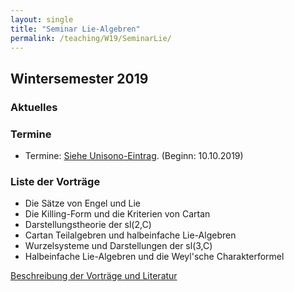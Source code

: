 ```yaml
---
layout: single
title: "Seminar Lie-Algebren"
permalink: /teaching/W19/SeminarLie/
---
```


## Wintersemester 2019

### Aktuelles

### Termine

* Termine: [Siehe Unisono-Eintrag](https://unisono.uni-siegen.de/qisserver/pages/cm/exa/examEventOverviewOwn/showOverview.xhtml?_flowId=examEventOverviewOwn-flow&_flowExecutionKey=e2s3). (Beginn: 10.10.2019)

### Liste der Vorträge

* Die Sätze von Engel und Lie
* Die Killing-Form und die Kriterien von Cartan
* Darstellungstheorie der sl(2,C)
* Cartan Teilalgebren und halbeinfache Lie-Algebren
* Wurzelsysteme und Darstellungen der sl(3,C)
* Halbeinfache Lie-Algebren und die Weyl'sche Charakterformel

[Beschreibung der Vorträge und Literatur](https://algebra.mathematik.uni-siegen.de/barakat/Lehre/WS19/Seminar_Liealgebren/Programm/Seminarplan_Lie-Algebren.pdf)
